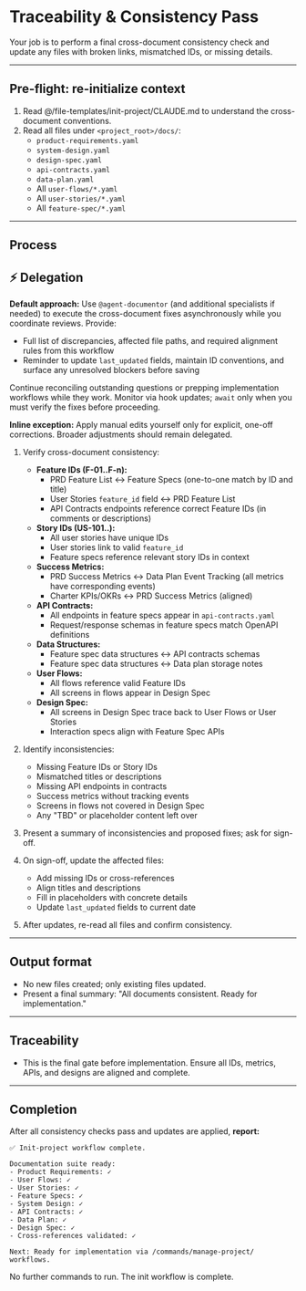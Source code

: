# Traceability & Consistency Pass

Your job is to perform a final cross-document consistency check and update any files with broken links, mismatched IDs, or missing details.

---

## Pre-flight: re-initialize context
1. Read @/file-templates/init-project/CLAUDE.md to understand the cross-document conventions.
2. Read all files under `<project_root>/docs/`:
   - `product-requirements.yaml`
   - `system-design.yaml`
   - `design-spec.yaml`
   - `api-contracts.yaml`
   - `data-plan.yaml`
   - All `user-flows/*.yaml`
   - All `user-stories/*.yaml`
   - All `feature-spec/*.yaml`

---

## Process

## ⚡ Delegation

**Default approach:** Use `@agent-documentor` (and additional specialists if needed) to execute the cross-document fixes asynchronously while you coordinate reviews. Provide:
- Full list of discrepancies, affected file paths, and required alignment rules from this workflow
- Reminder to update `last_updated` fields, maintain ID conventions, and surface any unresolved blockers before saving

Continue reconciling outstanding questions or prepping implementation workflows while they work. Monitor via hook updates; `await` only when you must verify the fixes before proceeding.

**Inline exception:** Apply manual edits yourself only for explicit, one-off corrections. Broader adjustments should remain delegated.

1. Verify cross-document consistency:
   - **Feature IDs (F-01..F-n):**
     - PRD Feature List ↔ Feature Specs (one-to-one match by ID and title)
     - User Stories `feature_id` field ↔ PRD Feature List
     - API Contracts endpoints reference correct Feature IDs (in comments or descriptions)
   - **Story IDs (US-101..):**
     - All user stories have unique IDs
     - User stories link to valid `feature_id`
     - Feature specs reference relevant story IDs in context
   - **Success Metrics:**
     - PRD Success Metrics ↔ Data Plan Event Tracking (all metrics have corresponding events)
     - Charter KPIs/OKRs ↔ PRD Success Metrics (aligned)
   - **API Contracts:**
     - All endpoints in feature specs appear in `api-contracts.yaml`
     - Request/response schemas in feature specs match OpenAPI definitions
   - **Data Structures:**
     - Feature spec data structures ↔ API contracts schemas
     - Feature spec data structures ↔ Data plan storage notes
   - **User Flows:**
     - All flows reference valid Feature IDs
     - All screens in flows appear in Design Spec
   - **Design Spec:**
     - All screens in Design Spec trace back to User Flows or User Stories
     - Interaction specs align with Feature Spec APIs

2. Identify inconsistencies:
   - Missing Feature IDs or Story IDs
   - Mismatched titles or descriptions
   - Missing API endpoints in contracts
   - Success metrics without tracking events
   - Screens in flows not covered in Design Spec
   - Any "TBD" or placeholder content left over

3. Present a summary of inconsistencies and proposed fixes; ask for sign-off.

4. On sign-off, update the affected files:
   - Add missing IDs or cross-references
   - Align titles and descriptions
   - Fill in placeholders with concrete details
   - Update `last_updated` fields to current date

5. After updates, re-read all files and confirm consistency.

---

## Output format
- No new files created; only existing files updated.
- Present a final summary: "All documents consistent. Ready for implementation."

---

## Traceability
- This is the final gate before implementation. Ensure all IDs, metrics, APIs, and designs are aligned and complete.

---

## Completion

After all consistency checks pass and updates are applied, **report:**

```
✅ Init-project workflow complete.

Documentation suite ready:
- Product Requirements: ✓
- User Flows: ✓
- User Stories: ✓
- Feature Specs: ✓
- System Design: ✓
- API Contracts: ✓
- Data Plan: ✓
- Design Spec: ✓
- Cross-references validated: ✓

Next: Ready for implementation via /commands/manage-project/ workflows.
```

No further commands to run. The init workflow is complete.
